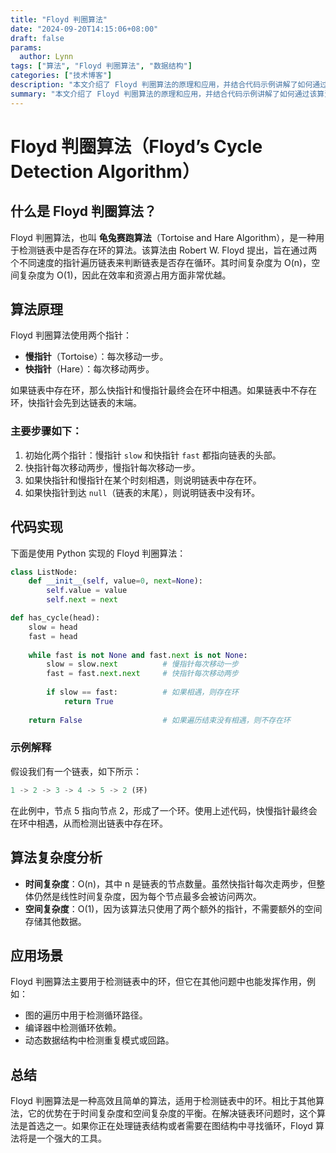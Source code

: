 ```yaml
---
title: "Floyd 判圈算法"
date: "2024-09-20T14:15:06+08:00"
draft: false 
params: 
  author: Lynn
tags: ["算法", "Floyd 判圈算法", "数据结构"]
categories: ["技术博客"]
description: "本文介绍了 Floyd 判圈算法的原理和应用，并结合代码示例讲解了如何通过该算法检测链表中的环。"
summary: "本文介绍了 Floyd 判圈算法的原理和应用，并结合代码示例讲解了如何通过该算法检测链表中的环。"
---
```


# Floyd 判圈算法（Floyd’s Cycle Detection Algorithm）

## 什么是 Floyd 判圈算法？

Floyd 判圈算法，也叫 **龟兔赛跑算法**（Tortoise and Hare Algorithm），是一种用于检测链表中是否存在环的算法。该算法由 Robert W. Floyd 提出，旨在通过两个不同速度的指针遍历链表来判断链表是否存在循环。其时间复杂度为 O(n)，空间复杂度为 O(1)，因此在效率和资源占用方面非常优越。

## 算法原理

Floyd 判圈算法使用两个指针：
- **慢指针**（Tortoise）：每次移动一步。
- **快指针**（Hare）：每次移动两步。

如果链表中存在环，那么快指针和慢指针最终会在环中相遇。如果链表中不存在环，快指针会先到达链表的末端。

### 主要步骤如下：

1. 初始化两个指针：慢指针 `slow` 和快指针 `fast` 都指向链表的头部。
2. 快指针每次移动两步，慢指针每次移动一步。
3. 如果快指针和慢指针在某个时刻相遇，则说明链表中存在环。
4. 如果快指针到达 `null`（链表的末尾），则说明链表中没有环。

## 代码实现

下面是使用 Python 实现的 Floyd 判圈算法：

```python
class ListNode:
    def __init__(self, value=0, next=None):
        self.value = value
        self.next = next

def has_cycle(head):
    slow = head
    fast = head
    
    while fast is not None and fast.next is not None:
        slow = slow.next          # 慢指针每次移动一步
        fast = fast.next.next     # 快指针每次移动两步
        
        if slow == fast:          # 如果相遇，则存在环
            return True
    
    return False                  # 如果遍历结束没有相遇，则不存在环
```

### 示例解释

假设我们有一个链表，如下所示：

```rust
1 -> 2 -> 3 -> 4 -> 5 -> 2 (环)
```

在此例中，节点 5 指向节点 2，形成了一个环。使用上述代码，快慢指针最终会在环中相遇，从而检测出链表中存在环。

## 算法复杂度分析

- **时间复杂度**：O(n)，其中 n 是链表的节点数量。虽然快指针每次走两步，但整体仍然是线性时间复杂度，因为每个节点最多会被访问两次。
- **空间复杂度**：O(1)，因为该算法只使用了两个额外的指针，不需要额外的空间存储其他数据。

## 应用场景

Floyd 判圈算法主要用于检测链表中的环，但它在其他问题中也能发挥作用，例如：

- 图的遍历中用于检测循环路径。
- 编译器中检测循环依赖。
- 动态数据结构中检测重复模式或回路。

## 总结

Floyd 判圈算法是一种高效且简单的算法，适用于检测链表中的环。相比于其他算法，它的优势在于时间复杂度和空间复杂度的平衡。在解决链表环问题时，这个算法是首选之一。如果你正在处理链表结构或者需要在图结构中寻找循环，Floyd 算法将是一个强大的工具。